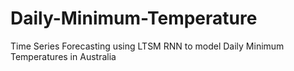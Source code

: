 # Daily-Minimum-Temperature
Time Series Forecasting using LTSM RNN to model Daily Minimum Temperatures in Australia
